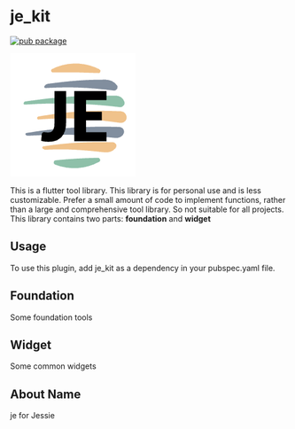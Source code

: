# je_kit

[![pub package](https://img.shields.io/pub/v/je_kit.svg)](https://pub.dev/packages/je_kit)

<img src="https://github.com/jayden320/je_kit/blob/master/icon.png">

This is a flutter tool library. This library is for personal use and is less customizable. Prefer a small amount of code to implement functions, rather than a large and comprehensive tool library. So not suitable for all projects. This library contains two parts: **foundation** and **widget**

## Usage
To use this plugin, add je_kit as a dependency in your pubspec.yaml file.

## Foundation
Some foundation tools

## Widget
Some common widgets

## About Name
je for Jessie